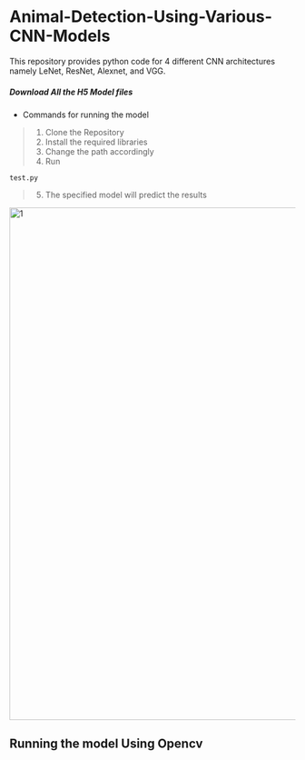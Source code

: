 # Animal-Detection-Using-Various-CNN-Models

This repository provides python code for 4 different CNN architectures namely LeNet, ResNet, Alexnet, and VGG.
##### Download All the H5 Model files

* Commands for running the model
>1. Clone the Repository
>2. Install the required libraries 
>3. Change the path accordingly
>4. Run
```
test.py
```
>5. The specified model will predict the results
<img width="902" alt="1" src="https://user-images.githubusercontent.com/78203981/208442716-b2c40de0-91ce-4792-83cc-0331ae2be377.png">

## Running the model Using Opencv
